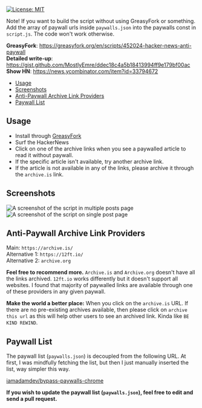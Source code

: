 [![License: MIT](https://img.shields.io/badge/License-MIT-yellow.svg)](https://opensource.org/licenses/MIT)

Note! If you want to build the script without using GreasyFork or something. Add the array of paywall urls inside `paywalls.json` into the paywalls const in `script.js`. The code won't work otherwise.

**GreasyFork**: https://greasyfork.org/en/scripts/452024-hacker-news-anti-paywall  
**Detailed write-up**: https://gist.github.com/MostlyEmre/ddec18c4a5b18413994ff9e179bf00ac  
**Show HN**: https://news.ycombinator.com/item?id=33794672  

- [Usage](#usage)
- [Screenshots](#screenshots)
- [Anti-Paywall Archive Link Providers](#anti-paywall-archive-link-providers)
- [Paywall List](#paywall-list)

## Usage

- Install through [GreasyFork](https://greasyfork.org/en/scripts/452024-hacker-news-anti-paywall)
- Surf the HackerNews
- Click on one of the archive links when you see a paywalled article to read it without paywall.
- If the specific article isn't available, try another archive link.
- If the article is not available in any of the links, please archive it through the `archive.is` link.

## Screenshots

![A screenshot of the script in multiple posts page](https://i.imgur.com/YFkP8qW.png)
![A screenshot of the script on single post page](https://i.imgur.com/BAJnlAF.png)

## Anti-Paywall Archive Link Providers

Main: `https://archive.is/`  
Alternative 1: `https://12ft.io/`  
Alternative 2: `archive.org`

**Feel free to recommend more.** `Archive.is` and `Archive.org` doesn't have all the links archived. `12ft.io` works differently but it doesn't support all websites. I found that majority of paywalled links are available through one of these providers in any given paywall.

**Make the world a better place:** When you click on the `archive.is` URL. If there are no pre-existing archives available, then please click on `archive this url` as this will help other users to see an archived link. Kinda like `BE KIND REWIND`.

## Paywall List

The paywall list (`paywalls.json`) is decoupled from the following URL. At first, I was mindfully fetching the list, but then I just manually inserted the list, way simpler this way.

[iamadamdev/bypass-paywalls-chrome](https://github.com/iamadamdev/bypass-paywalls-chrome/blob/master/src/js/sites.js)

**If you wish to update the paywall list (`paywalls.json`), feel free to edit and send a pull request.**
